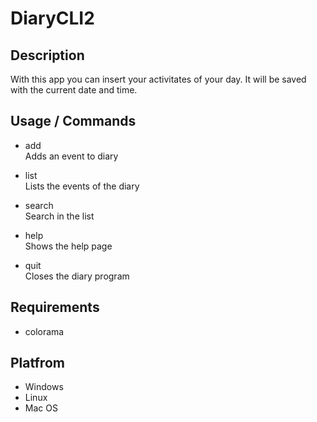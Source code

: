 # DiaryCLI2

## Description
With this app you can insert your activitates of your day.
It will be saved with the current date and time.

## Usage / Commands
- add<br>
  Adds an event to diary
  
- list<br>
  Lists the events of the diary
  
- search<br>
  Search in the list
  
- help<br>
  Shows the help page
  
- quit<br>
  Closes the diary program

## Requirements
- colorama

## Platfrom
- Windows
- Linux
- Mac OS
